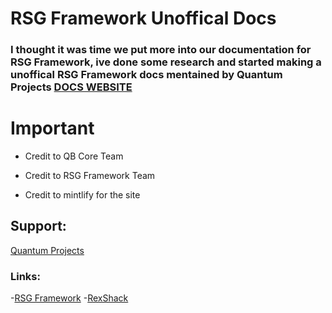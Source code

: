 # RSG Framework Unoffical Docs

### I thought it was time we put more into our documentation for RSG Framework, ive done some research and started making a unoffical RSG Framework docs mentained by Quantum Projects&#xA;&#xA;[DOCS WEBSITE](https://quantumprojects.mintlify.app/introduction)

# Important

* Credit to QB Core Team

* Credit to RSG Framework Team

* Credit to mintlify for the site

## Support:

[Quantum Projects](https://discord.gg/xkr9R4H8)

### Links:

-[RSG Framework](https://github.com/Rexshack-RedM)
-[RexShack](https://github.com/RexShack)